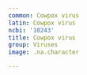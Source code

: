 ```yaml
---
common: Cowpox virus
latin: Cowpox virus
ncbi: '10243'
title: Cowpox virus
group: Viruses
image: .na.character

---
```

